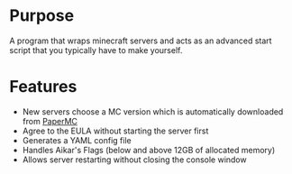# Purpose
A program that wraps minecraft servers and acts as an advanced start script that you typically have to make yourself.

# Features

- New servers choose a MC version which is automatically downloaded from [PaperMC](https://papermc.io/downloads/paper)
- Agree to the EULA without starting the server first
- Generates a YAML config file
- Handles Aikar's Flags (below and above 12GB of allocated memory)
- Allows server restarting without closing the console window
